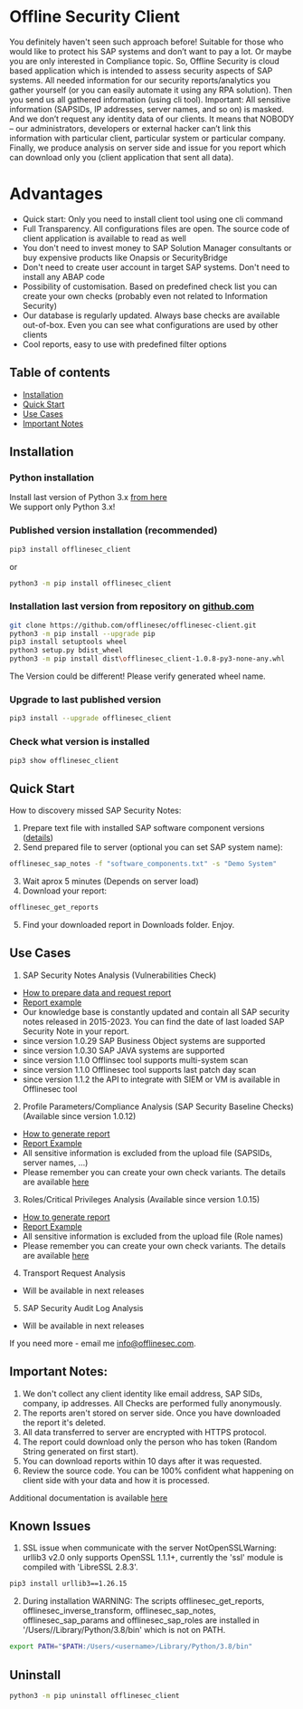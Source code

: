 # Offline Security Client
You definitely haven't seen such approach before! Suitable for those who would like to protect his SAP systems and don’t want to pay a lot. Or maybe you are only interested in Compliance topic.
So, Offline Security is cloud based application which is intended to assess security aspects of SAP systems. All needed information for our security reports/analytics you gather yourself (or you can easily automate it using any RPA solution). Then you send us all gathered information (using cli tool). Important: All sensitive information (SAPSIDs, IP addresses, server names, and so on) is masked. And we don’t request any identity data of our clients.  It means that NOBODY – our administrators, developers or external hacker can’t link this information with particular client, particular system or particular company.
Finally, we produce analysis on server side and issue for you report which can download only you (client application that sent all data).   

# Advantages

* Quick start: Only you need to install client tool using one cli command
* Full Transparency. All configurations files are open. The source code of client application is available to read as well
* You don't need to invest money to SAP Solution Manager consultants or buy expensive products like Onapsis or SecurityBridge
* Don't need to create user account in target SAP systems. Don't need to install any ABAP code
* Possibility of customisation. Based on predefined check list you can create your own checks (probably even not related to Information Security)
* Our database is regularly updated. Always base checks are available out-of-box. Even you can see what configurations are used by other clients
* Cool reports, easy to use with predefined filter options 

## Table of contents

* [Installation](#installation)
* [Quick Start](#quick-start)
* [Use Cases](#use-cases)
* [Important Notes](#important-notes)

## Installation

### Python installation
Install last version of Python 3.x [from here](https://www.python.org/downloads/)<br />
We support only Python 3.x!

### Published version installation (recommended)
```sh
pip3 install offlinesec_client
```
or
```sh
python3 -m pip install offlinesec_client
```

### Installation last version from repository on [github.com](https://github.com/offlinesec/offlinesec-client)
```sh
git clone https://github.com/offlinesec/offlinesec-client.git
python3 -m pip install --upgrade pip
pip3 install setuptools wheel
python3 setup.py bdist_wheel
python3 -m pip install dist\offlinesec_client-1.0.8-py3-none-any.whl
```
The Version could be different! Please verify generated wheel name. 

### Upgrade to last published version
```sh
pip3 install --upgrade offlinesec_client
```

### Check what version is installed
```sh
pip3 show offlinesec_client
```

## Quick Start

How to discovery missed SAP Security Notes:
1. Prepare text file with installed SAP software component versions ([details](./docs/how_to_prepare_sap_softs.md))
2. Send prepared file to server (optional you can set SAP system name):
```sh
offlinesec_sap_notes -f "software_components.txt" -s "Demo System"
```
3. Wait aprox 5 minutes (Depends on server load)
4. Download your report:
```sh
offlinesec_get_reports
```
5. Find your downloaded report in Downloads folder. Enjoy.

## Use Cases
1. SAP Security Notes Analysis (Vulnerabilities Check)
* [How to prepare data and request report](./docs/how_to_prepare_sap_softs.md)
* [Report example](./docs/sap_security_notes_report.md)
* Our knowledge base is constantly updated and contain all SAP security notes released in 2015-2023. You can find the date of last loaded SAP Security Note in your report.
* since version 1.0.29 SAP Business Object systems are supported
* since version 1.0.30 SAP JAVA systems are supported
* since version 1.1.0 Offlinsec tool supports multi-system scan
* since version 1.1.0 Offlinesec tool supports last patch day scan
* since version 1.1.2 the API to integrate with SIEM or VM is available in Offlinesec tool

2. Profile Parameters/Compliance Analysis (SAP Security Baseline Checks)
   (Available since version 1.0.12)
* [How to generate report](./docs/how_to_prepare_sap_params.md)
* [Report Example](./docs/sap_params_report.md)
* All sensitive information is excluded from the upload file (SAPSIDs, server names, ...)
* Please remember you can create your own check variants. The details are available [here](https://github.com/offlinesec/offlinesec-knowledgebase)

3. Roles/Critical Privileges Analysis (Available since version 1.0.15)
* [How to generate report](./docs/how_to_prepare_sap_roles.md)
* [Report Example](./docs/sap_roles_report.md)
* All sensitive information is excluded from the upload file (Role names)
* Please remember you can create your own check variants. The details are available [here](https://github.com/offlinesec/offlinesec-knowledgebase)

4. Transport Request Analysis
* Will be available in next releases

5. SAP Security Audit Log Analysis
* Will be available in next releases

If you need more  - email me info@offlinesec.com.

## Important Notes:
1. We don't collect any client identity like email address, SAP SIDs, company, ip addresses. All Checks are performed fully anonymously.
2. The reports aren't stored on server side. Once you have downloaded the report it's deleted.
3. All data transferred to server are encrypted with HTTPS protocol. 
4. The report could download only the person who has token (Random String generated on first start).
5. You can download reports within 10 days after it was requested.
6. Review the source code. You can be 100% confident what happening on client side with your data and how it is processed.

Additional documentation is available [here](./docs/README.md)

## Known Issues
1. SSL issue when communicate with the server
NotOpenSSLWarning: urllib3 v2.0 only supports OpenSSL 1.1.1+, currently the 'ssl' module is compiled with 'LibreSSL 2.8.3'.

```sh
pip3 install urllib3==1.26.15
```

2. During installation
WARNING: The scripts offlinesec_get_reports, offlinesec_inverse_transform, offlinesec_sap_notes, offlinesec_sap_params and offlinesec_sap_roles are installed in '/Users/<username>/Library/Python/3.8/bin' which is not on PATH.

```sh
export PATH="$PATH:/Users/<username>/Library/Python/3.8/bin"
```

## Uninstall
```sh
python3 -m pip uninstall offlinesec_client
```